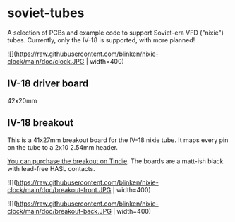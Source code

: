 # soviet-tubes

A selection of PCBs and example code to support Soviet-era VFD ("nixie") tubes.
Currently, only the IV-18 is supported, with more planned!

![](https://raw.githubusercontent.com/blinken/nixie-clock/main/doc/clock.JPG | width=400)

## IV-18 driver board
42x20mm

## IV-18 breakout
This is a 41x27mm breakout board for the IV-18 nixie tube. It maps every pin on
the tube to a 2x10 2.54mm header.

[You can purchase the breakout on Tindie](https://www.tindie.com/products/blinkenlight/iv-18-ice-tube-clock-breakout-board/).
The boards are a matt-ish black with lead-free HASL contacts.

![](https://raw.githubusercontent.com/blinken/nixie-clock/main/doc/breakout-front.JPG | width=400)

![](https://raw.githubusercontent.com/blinken/nixie-clock/main/doc/breakout-back.JPG | width=400)


